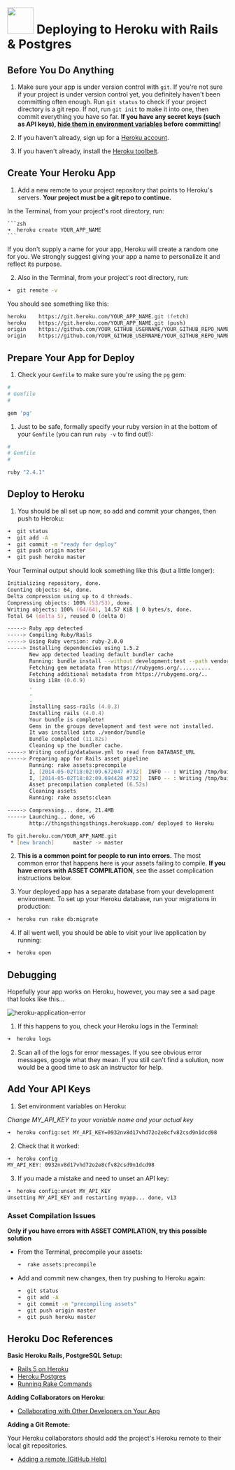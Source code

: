 # <img src="https://cloud.githubusercontent.com/assets/7833470/10899314/63829980-8188-11e5-8cdd-4ded5bcb6e36.png" height="60"> Deploying to Heroku with Rails & Postgres

## Before You Do Anything

1. Make sure your app is under version control with `git`.  If you're not sure if your project is under version control yet, you definitely haven't been committing often enough. Run `git status` to check if your project directory is a git repo. If not, run `git init` to make it into one, then commit everything you have so far. **If you have any secret keys (such as API keys), <a href="https://github.com/bkeepers/dotenv" target="_blank">hide them in environment variables</a> before committing!**

2. If you haven't already, sign up for a <a href="https://www.heroku.com" target="_blank">Heroku account</a>.

3. If you haven't already, install the <a href="https://toolbelt.heroku.com" target="_blank">Heroku toolbelt</a>.

## Create Your Heroku App

1. Add a new remote to your project repository that points to Heroku's servers. **Your project must be a git repo to continue.**

  In the Terminal, from your project's root directory, run:

	```zsh
	➜  heroku create YOUR_APP_NAME
	```

  If you don't supply a name for your app, Heroku will create a random one for you. We strongly suggest giving your app a name to personalize it and reflect its purpose.

2. Also in the Terminal, from your project's root directory, run:

  ```zsh
  ➜  git remote -v
  ```

  You should see something like this:

  ```zsh
  heroku	https://git.heroku.com/YOUR_APP_NAME.git (fetch)
  heroku	https://git.heroku.com/YOUR_APP_NAME.git (push)
  origin	https://github.com/YOUR_GITHUB_USERNAME/YOUR_GITHUB_REPO_NAME.git (fetch)
  origin	https://github.com/YOUR_GITHUB_USERNAME/YOUR_GITHUB_REPO_NAME.git (push)
  ```

## Prepare Your App for Deploy

1. Check your `Gemfile` to make sure you're using the `pg` gem:

  ```ruby
  #
  # Gemfile
  #

  gem 'pg'
  ```
  
1. Just to be safe, formally specify your ruby version in at the bottom of your `Gemfile` (you can run `ruby -v` to find out!):


  ```ruby
  #
  # Gemfile
  #

  ruby "2.4.1"
  ```

## Deploy to Heroku

1. You should be all set up now, so add and commit your changes, then push to Heroku:

  ```zsh
  ➜  git status
  ➜  git add -A
  ➜  git commit -m "ready for deploy"
  ➜  git push origin master
  ➜  git push heroku master
  ```

  Your Terminal output should look something like this (but a little longer):

  ```zsh
  Initializing repository, done.
  Counting objects: 64, done.
  Delta compression using up to 4 threads.
  Compressing objects: 100% (53/53), done.
  Writing objects: 100% (64/64), 14.57 KiB | 0 bytes/s, done.
  Total 64 (delta 5), reused 0 (delta 0)

  -----> Ruby app detected
  -----> Compiling Ruby/Rails
  -----> Using Ruby version: ruby-2.0.0
  -----> Installing dependencies using 1.5.2
         New app detected loading default bundler cache
         Running: bundle install --without development:test --path vendor/bundle --binstubs vendor/bundle/bin -j4 --deployment
         Fetching gem metadata from https://rubygems.org/..........
         Fetching additional metadata from https://rubygems.org/..
         Using i18n (0.6.9)
         .
         .
         .
         Installing sass-rails (4.0.3)
         Installing rails (4.0.4)
         Your bundle is complete!
         Gems in the groups development and test were not installed.
         It was installed into ./vendor/bundle
         Bundle completed (11.82s)
         Cleaning up the bundler cache.
  -----> Writing config/database.yml to read from DATABASE_URL
  -----> Preparing app for Rails asset pipeline
         Running: rake assets:precompile
         I, [2014-05-02T18:02:09.672047 #732]  INFO -- : Writing /tmp/build_625a98e6-1b9e-4e57-ba48-8f9cd7bf7d18/public/assets/application-c8d048bf2b32f85ef4807549fa44b21b.js
         I, [2014-05-02T18:02:09.694428 #732]  INFO -- : Writing /tmp/build_625a98e6-1b9e-4e57-ba48-8f9cd7bf7d18/public/assets/application-d0b54dd563966c42aad5fd85b1c1f713.css
         Asset precompilation completed (6.52s)
         Cleaning assets
         Running: rake assets:clean

  -----> Compressing... done, 21.4MB
  -----> Launching... done, v6
         http://thingsthingsthings.herokuapp.com/ deployed to Heroku

  To git.heroku.com/YOUR_APP_NAME.git
   * [new branch]      master -> master
  ```

2. **This is a common point for people to run into errors.** The most common error that happens here is your assets failing to compile. **If you have errors with ASSET COMPILATION**, see the asset complication instructions below.


3. Your deployed app has a separate database from your development environment. To set up your Heroku database, run your migrations in production:

  ```zsh
  ➜  heroku run rake db:migrate
  ```

4. If all went well, you should be able to visit your live application by running:

  ```zsh
  ➜  heroku open
  ```

## Debugging

Hopefully your app works on Heroku, however, you may see a sad page that looks like this...

![heroku-application-error](https://cloud.githubusercontent.com/assets/7833470/10436335/9a97efce-70da-11e5-87ba-bdb4ae0c8596.png)

1. If this happens to you, check your Heroku logs in the Terminal:

  ```zsh
  ➜  heroku logs
  ```

2. Scan all of the logs for error messages. If you see obvious error messages, google what they mean. If you still can't find a solution, now would be a good time to ask an instructor for help.

## Add Your API Keys

1. Set environment variables on Heroku:

  *Change MY_API_KEY to your variable name and your actual key*

  ```zsh
  ➜  heroku config:set MY_API_KEY=0932nv8d17vhd72o2e8cfv82csd9n1dcd98
  ```

2. Check that it worked:

  ```zsh
  ➜  heroku config
  MY_API_KEY: 0932nv8d17vhd72o2e8cfv82csd9n1dcd98
  ```

3. If you made a mistake and need to unset an API key:

  ```zsh
  ➜  heroku config:unset MY_API_KEY
  Unsetting MY_API_KEY and restarting myapp... done, v13
  ```

### Asset Compilation Issues

**Only if you have errors with ASSET COMPILATION, try this possible solution**

  * From the Terminal, precompile your assets:

    ```zsh
    ➜  rake assets:precompile
    ```

  * Add and commit new changes, then try pushing to Heroku again:

    ```zsh
    ➜  git status
    ➜  git add -A
    ➜  git commit -m "precompiling assets"
    ➜  git push origin master
    ➜  git push heroku master
    ```


## Heroku Doc References

**Basic Heroku Rails, PostgreSQL Setup:**

* <a href="https://devcenter.heroku.com/articles/getting-started-with-rails5" target="_blank">Rails 5 on Heroku</a>
* <a href="https://devcenter.heroku.com/articles/heroku-postgresql" target="_blank">Heroku Postgres</a>
* <a href="https://devcenter.heroku.com/articles/rake" target="_blank">Running Rake Commands</a>

**Adding Collaborators on Heroku:**

* <a href="https://devcenter.heroku.com/articles/sharing" target="_blank">Collaborating with Other Developers on Your App</a>

**Adding a Git Remote:**

Your Heroku collaborators should add the project's Heroku remote to their local git repositories.

*  <a href="https://help.github.com/articles/adding-a-remote/" target="_blank">Adding a remote (GitHub Help)</a>
